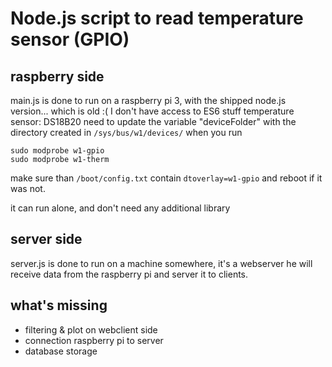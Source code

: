 # Node.js script to read temperature sensor (GPIO)

## raspberry side
main.js is done to run on a raspberry pi 3, with the shipped node.js version... which is old :( I don't have access to ES6 stuff
temperature sensor: DS18B20
need to update the variable "deviceFolder" with the directory created in ```/sys/bus/w1/devices/``` when you run
```
sudo modprobe w1-gpio
sudo modprobe w1-therm
```
make sure than ```/boot/config.txt``` contain ```dtoverlay=w1-gpio``` and reboot if it was not.

it can run alone, and don't need any additional library

## server side
server.js is done to run on a machine somewhere, it's a webserver he will receive data from the raspberry pi and server it to clients.

## what's missing
- filtering & plot on webclient side
- connection raspberry pi to server
- database storage

